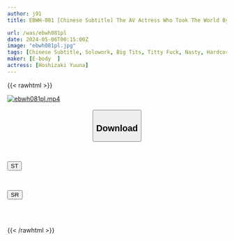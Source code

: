 ```yaml
---
author: j91
title: EBWH-081 [Chinese Subtitle] The AV Actress Who Took The World By Storm Is Back With Even More Sexy Body And Erotica. Titty Fuck Queen Yura Takahashi Makes A Shocking Comeback After 10 Years

url: /was/ebwh081pl
date: 2024-05-06T00:15:00Z
image: "ebwh081pl.jpg"
tags: [Chinese Subtitle, Solowork, Big Tits, Titty Fuck, Nasty, Hardcore, Slender	]
maker: [E-body  ]
actress: [Hoshizaki Yuuna]
---
```



{{< rawhtml >}}

<div class="video" data-videoid="OPvmO28zR9iZZgp">
    <a href="javascript:;">
        <img src="/was/ebwh081pl/ebwh081pl.jpg" width="WIDTH" height="HEIGHT" alt="ebwh081pl.mp4" loading="lazy">
    </a>
</div>

<script type="text/javascript" src="https://j91.asia/asset/on-demand-st.js"></script>

<br>
  <link rel="stylesheet" href="https://j91.asia/asset/bs5.css">
  
  <center>
  <button class="btn btn-primary" type="button" data-bs-toggle="collapse" data-bs-target=".multi-collapse" aria-expanded="false" aria-controls="multiCollapseExample1 multiCollapseExample2"><h2>Download</h2></button></center>
</p>
<div class="row">
  <div class="col">
    <div class="collapse multi-collapse" id="multiCollapseExample1">
      <div class="card card-body">
	      	      <br>
<div class="buttons">  
<p><a href="https://streamtape.to/v/OPvmO28zR9iZZgp" target="_blank"><button class="btn-hover color-3"><i class="fa fa-download"></i> ST</button></a></p></div>
    </div>
  </div>
</div>
  <div class="col">
    <div class="collapse multi-collapse" id="multiCollapseExample2">
      <div class="card card-body">
	      <br>
<div class="buttons">
<p><a href="https://rubystm.com/cf86p1ek4a3m" target="_blank"><button class="btn-hover color-9"><i class="fa fa-download"></i> SR</button></a></p></div>
<br><br>
      </div>
    </div>
  </div>
</div>

{{< /rawhtml >}}